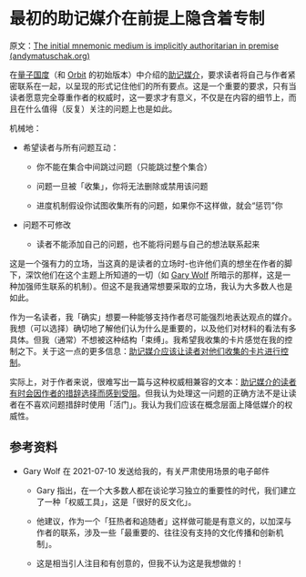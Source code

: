 # 最初的助记媒介在前提上隐含着专制

原文：[The initial mnemonic medium is implicitly authoritarian in premise (andymatuschak.org)](https://notes.andymatuschak.org/z2SaePptX2K1sudevrMYrjaqP7ZBRLs82iSv)

在[量子国度](https://notes.andymatuschak.org/z2fBHADWa93EZTuNzuww7V3Vi587ZyZ4FHTHm)（和 [Orbit](https://notes.andymatuschak.org/z72ioKyd4X48WndtAsfkhnKwsD8o5PaaT384o) 的初始版本）中介绍的[助记媒介](https://notes.andymatuschak.org/z4rRX3qwSSJRsEkdXKwH2shamgHNeRthrMLiF)，要求读者将自己与作者紧密联系在一起，以呈现的形式记住他们的所有要点。这是一个重要的要求，只有当读者愿意完全尊重作者的权威时，这一要求才有意义，不仅是在内容的细节上，而且在什么值得（反复）关注的问题上也是如此。

机械地：

- 希望读者与所有问题互动：

  - 你不能在集合中间跳过问题（只能跳过整个集合）

  - 问题一旦被「收集」，你将无法删除或禁用该问题

  - 进度机制假设你试图收集所有的问题，如果你不这样做，就会“惩罚”你

- 问题不可修改

  - 读者不能添加自己的问题，也不能将问题与自己的想法联系起来

这是一个强有力的立场，当这真的是读者的立场时-也许他们真的想坐在作者的脚下，深饮他们在这个主题上所知道的一切（如 [Gary Wolf](https://notes.andymatuschak.org/z8c94DJuxLozNB416EfNat4aRbppdHF1iGzd6) 所暗示的那样，这是一种加强师生联系的机制）。但这不是我通常想要采取的立场，我认为大多数人也是如此。

作为一名读者，我「确实」想要一种能够支持作者尽可能强烈地表达观点的媒介。我想（可以选择）确切地了解他们认为什么是重要的，以及他们对材料的看法有多具体。但我（通常）不想被这种结构「束缚」。我希望我收集的卡片感觉在我的控制之下。关于这一点的更多信息：[助记媒介应该让读者对他们收集的卡片进行控制](https://notes.andymatuschak.org/z3XqmAYKcD411jZgBik9oyXgcrarXycADWVeh)。

实际上，对于作者来说，很难写出一篇与这种权威相兼容的文本：[助记媒介的读者有时会因作者的措辞选择而感到受阻](https://notes.andymatuschak.org/zMFKJdtNGpucVUcitRVJiMxfyoNY4A4c2Bd)。但我认为处理这一问题的正确方法不是让读者在不喜欢问题措辞时使用「活门」。我认为我们应该在概念层面上降低媒介的权威性。

## 参考资料

- Gary Wolf 在 2021-07-10 发送给我的，有关严肃使用场景的电子邮件

  - Gary 指出，在一个大多数人都在谈论学习独立的重要性的时代，我们建立了一种「权威工具」，这是「很好的反文化」。

  - 他建议，作为一个「狂热者和追随者」这样做可能是有意义的，以加深与作者的联系，涉及一些「最重要的、往往没有支持的文化传播和创新机制」。

  - 这是相当引人注目和有创意的，但我不认为这是我想做的！